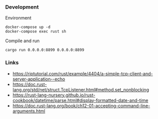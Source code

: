 ### Development

Environment

```
docker-compose up -d
docker-compose exec rust sh
```

Compile and run

```
cargo run 0.0.0.0:8899 0.0.0.0:8899
```

### Links

- https://riptutorial.com/rust/example/4404/a-simple-tcp-client-and-server-application--echo
- https://doc.rust-lang.org/std/net/struct.TcpListener.html#method.set_nonblocking
- https://rust-lang-nursery.github.io/rust-cookbook/datetime/parse.html#display-formatted-date-and-time
- https://doc.rust-lang.org/book/ch12-01-accepting-command-line-arguments.html
